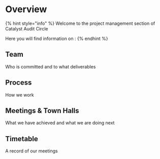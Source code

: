 # Overview

{% hint style="info" %}
Welcome to the project management section of Catalyst Audit Circle

Here you will find information on :&#x20;
{% endhint %}

## Team

Who is committed and to what deliverables

## Process

How we work

## Meetings & Town Halls

What we have achieved and what we are doing next

## Timetable

A record of our meetings

